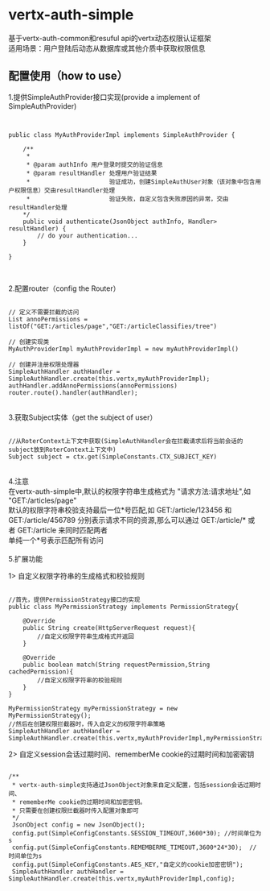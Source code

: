 # vertx-auth-simple
基于vertx-auth-common和resuful api的vertx动态权限认证框架<br>
适用场景：用户登陆后动态从数据库或其他介质中获取权限信息

## 配置使用（how to use）
1.提供SimpleAuthProvider接口实现(provide a implement of SimpleAuthProvider)
<pre><code>

public class MyAuthProviderImpl implements SimpleAuthProvider {

    /**
     * 
     * @param authInfo 用户登录时提交的验证信息
     * @param resultHandler 处理用户验证结果
     *                      验证成功，创建SimpleAuthUser对象（该对象中包含用户权限信息）交由resultHandler处理
     *                      验证失败，自定义包含失败原因的异常，交由resultHandler处理
    */
    public void authenticate(JsonObject authInfo, Handler<AsyncResult<User>> resultHandler) {
        // do your authentication...
    }

}

</code></pre>

<br>
2.配置router（config the Router）

<pre><code>
// 定义不需要拦截的访问
List<String> annoPermissions = listOf("GET:/articles/page","GET:/articleClassifies/tree")

// 创建实现类
MyAuthProviderImpl myAuthProviderImpl = new myAuthProviderImpl()

// 创建并注册权限处理器
SimpleAuthHandler authHandler = SimpleAuthHandler.create(this.vertx,myAuthProviderImpl);
authHandler.addAnnoPermissions(annoPermissions)
router.route().handler(authHandler);
</code></pre>

<br>
3.获取Subject实体（get the subject of user）<br>

<pre><code>
//从RoterContext上下文中获取(SimpleAuthHandler会在拦截请求后将当前会话的subject放到RoterContext上下文中)
Subject subject = ctx.get(SimpleConstants.CTX_SUBJECT_KEY)
</code></pre>

<br>
4.注意<br>
在vertx-auth-simple中,默认的权限字符串生成格式为 "请求方法:请求地址",如 "GET:/articles/page" <br>
默认的权限字符串校验支持最后一位*号匹配,如 GET:/article/123456 和 GET:/article/456789 分别表示请求不同的资源,那么可以通过 GET:/article/* 或者 GET:/article 来同时匹配两者 <br>
单纯一个*号表示匹配所有访问<br>

<br>
5.扩展功能<br>

1> 自定义权限字符串的生成格式和校验规则

<pre><code>
//首先，提供PermissionStrategy接口的实现
public class MyPermissionStrategy implements PermissionStrategy{

    @Override
    public String create(HttpServerRequest request){
        //自定义权限字符串生成格式并返回
    }
    
    @Override
    public boolean match(String requestPermission,String cachedPermission){
        //自定义权限字符串的校验规则
    }
}

MyPermissionStrategy myPermissionStrategy = new MyPermissionStrategy();
//然后在创建权限拦截器时，传入自定义的权限字符串策略
SimpleAuthHandler authHandler = SimpleAuthHandler.create(this.vertx,myAuthProviderImpl,myPermissionStrategy);
</code></pre>

2> 自定义session会话过期时间、rememberMe cookie的过期时间和加密密钥

<pre><code>
/**
 * vertx-auth-simple支持通过JsonObject对象来自定义配置，包括session会话过期时间、
 * rememberMe cookie的过期时间和加密密钥。
 * 只需要在创建权限拦截器时传入配置对象即可
 */
 JsonObject config = new JsonObject();
 config.put(SimpleConfigConstants.SESSION_TIMEOUT,3600*30); //时间单位为s
 config.put(SimpleConfigConstants.REMEMBERME_TIMEOUT,3600*24*30);  //时间单位为s
 config.put(SimpleConfigConstants.AES_KEY,"自定义的cookie加密密钥");
 SimpleAuthHandler authHandler = SimpleAuthHandler.create(this.vertx,myAuthProviderImpl,config);
</code></pre>






